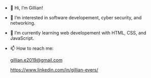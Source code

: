 - 👋 Hi, I’m Gillian!
- 👀 I’m interested in software developement, cyber security, and networking.
- 🌱 I’m currently learning web developement with HTML, CSS, and JavaScript.
- 📫 How to reach me:
	
	gillian.e2019@gmail.com
	
	https://www.linkedin.com/in/gillian-evers/

<!---
gevers123/gevers123 is a ✨ special ✨ repository because its `README.md` (this file) appears on your GitHub profile.
You can click the Preview link to take a look at your changes.
--->
